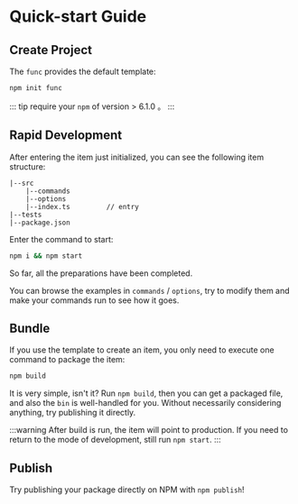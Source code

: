 
# Quick-start Guide
## Create Project
The `func` provides the default template:

```bash
npm init func
```
::: tip
require your `npm` of version > 6.1.0 。
:::

## Rapid Development

After entering the item just initialized, you can see the following item structure:

```
|--src
    |--commands         
    |--options          
    |--index.ts         // entry
|--tests
|--package.json
```

Enter the command to start:
```bash
npm i && npm start
```

So far, all the preparations have been completed.

You can browse the examples in `commands` / `options`,
try to modify them and make your commands run to see how it goes.

## Bundle

If you use the template to create an item, you only need to execute one command to package the item:

```bash
npm build
```
It is very simple, isn't it? Run `npm build`, then you can get a packaged file, and also the `bin` is well-handled for you.
Without necessarily considering anything, try publishing it directly.

:::warning
After build is run, the item will point to production. If you need to return to the mode of development, still run `npm start`.
:::

## Publish

Try publishing your package directly on NPM with `npm publish`!
